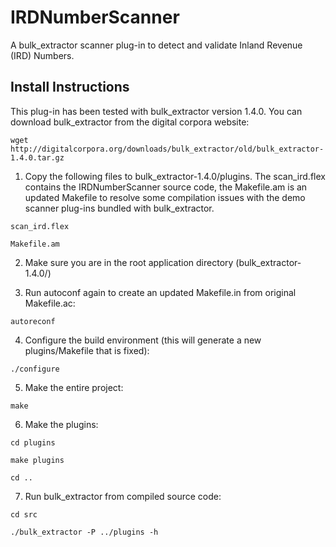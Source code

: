 # IRDNumberScanner

A bulk_extractor scanner plug-in to detect and validate Inland Revenue (IRD) Numbers.

## Install Instructions

This plug-in has been tested with bulk_extractor version 1.4.0. You can download bulk_extractor from the digital corpora website:

`wget http://digitalcorpora.org/downloads/bulk_extractor/old/bulk_extractor-1.4.0.tar.gz` 

1) Copy the following files to bulk\_extractor-1.4.0/plugins. The scan\_ird.flex contains the IRDNumberScanner source code, the Makefile.am is an updated Makefile to resolve some compilation issues with the demo scanner plug-ins bundled with bulk_extractor. 

`scan_ird.flex`

`Makefile.am`

2) Make sure you are in the root application directory (bulk_extractor-1.4.0/)

3) Run autoconf again to create an updated Makefile.in from original Makefile.ac:

`autoreconf`

4) Configure the build environment (this will generate a new plugins/Makefile that is fixed):

`./configure`

5) Make the entire project:

`make`
       
6) Make the plugins:

`cd plugins`

`make plugins`

`cd ..`
       
7) Run bulk_extractor from compiled source code:
 
`cd src`

`./bulk_extractor -P ../plugins -h`

